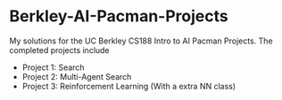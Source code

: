 # Berkley-AI-Pacman-Projects

My solutions for the UC Berkley CS188 Intro to AI Pacman Projects. The completed projects include
- Project 1: Search
- Project 2: Multi-Agent Search
- Project 3: Reinforcement Learning (With a extra NN class)
